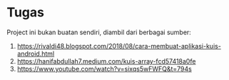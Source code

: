 # Tugas
Project ini bukan buatan sendiri, diambil dari berbagai sumber:
1. https://rivaldi48.blogspot.com/2018/08/cara-membuat-aplikasi-kuis-android.html
2. https://hanifabdullah7.medium.com/kuis-array-fcd57418a0fe
3. https://www.youtube.com/watch?v=sixqs5wFWFQ&t=794s
